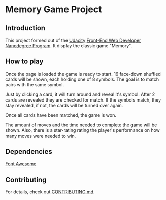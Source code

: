 # Memory Game Project

## Introduction

This project formed out of the [Udacity](https://udacity.com/) [Front-End Web Developer Nanodegree Program](https://udacity.com/course/front-end-web-developer-nanodegree--nd001). It display the classic game "Memory".

## How to play

Once the page is loaded the game is ready to start. 16 face-down shuffled cards will be shown, each holding one of 8 symbols.
The goal is to match pairs with the same symbol.

Just by clicking a card, it will turn around and reveal it's symbol. After 2 cards are revealed they are checked for match.
If the symbols match, they stay revealed, if not, the cards will be turned over again.

Once all cards have been matched, the game is won.

The amount of moves and the time needed to complete the game will be shown. Also, there is a star-rating rating the player's performance
on how many moves were needed to win.

## Dependencies

[Font Awesome](https://fontawesome.com/)


## Contributing

For details, check out [CONTRIBUTING.md](CONTRIBUTING.md).
